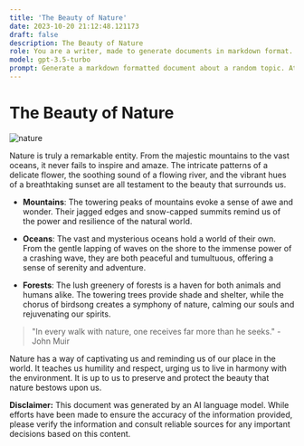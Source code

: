 ```yaml
---
title: 'The Beauty of Nature'
date: 2023-10-20 21:12:48.121173
draft: false
description: The Beauty of Nature
role: You are a writer, made to generate documents in markdown format. It is very important that all of the documents you generate are in valid markdown format.
model: gpt-3.5-turbo
prompt: Generate a markdown formatted document about a random topic. At the bottom, include a disclaimer explaining that the document was generated by you. The first line of the document should be the title. Make sure that the entire document is in proper markdown format, using a mix of various tags to make the document visually appealing.
---
```


# The Beauty of Nature

![nature](https://www.example.com/images/nature.jpg)

Nature is truly a remarkable entity. From the majestic mountains to the vast oceans, it never fails to inspire and amaze. The intricate patterns of a delicate flower, the soothing sound of a flowing river, and the vibrant hues of a breathtaking sunset are all testament to the beauty that surrounds us.

- **Mountains**: The towering peaks of mountains evoke a sense of awe and wonder. Their jagged edges and snow-capped summits remind us of the power and resilience of the natural world.

- **Oceans**: The vast and mysterious oceans hold a world of their own. From the gentle lapping of waves on the shore to the immense power of a crashing wave, they are both peaceful and tumultuous, offering a sense of serenity and adventure.

- **Forests**: The lush greenery of forests is a haven for both animals and humans alike. The towering trees provide shade and shelter, while the chorus of birdsong creates a symphony of nature, calming our souls and rejuvenating our spirits.

> "In every walk with nature, one receives far more than he seeks." - John Muir

Nature has a way of captivating us and reminding us of our place in the world. It teaches us humility and respect, urging us to live in harmony with the environment. It is up to us to preserve and protect the beauty that nature bestows upon us.

**Disclaimer:**
This document was generated by an AI language model. While efforts have been made to ensure the accuracy of the information provided, please verify the information and consult reliable sources for any important decisions based on this content.